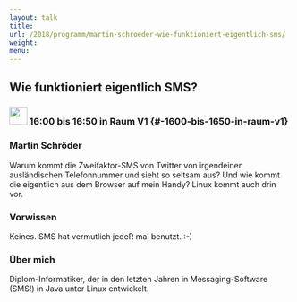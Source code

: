```yaml
---
layout: talk
title:
url: /2018/programm/martin-schroeder-wie-funktioniert-eigentlich-sms/
weight:
menu:
---
```

## Wie funktioniert eigentlich SMS?

### <img height = "32" src="../../../images/talk.svg"> 16:00 bis 16:50 in Raum V1 {#-1600-bis-1650-in-raum-v1}

### Martin Schröder

Warum kommt die Zweifaktor-SMS von Twitter von irgendeiner ausländischen Telefonnummer und sieht so seltsam aus? Und wie kommt die eigentlich aus dem Browser auf mein Handy? Linux kommt auch drin vor.

### Vorwissen

Keines. SMS hat vermutlich jedeR mal benutzt. :-)

### Über mich

Diplom-Informatiker, der in den letzten Jahren in Messaging-Software (SMS!) in Java unter Linux entwickelt.

